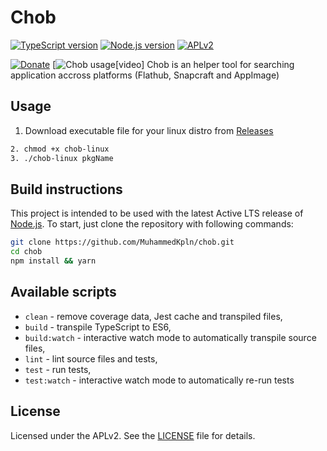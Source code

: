 # Chob

[![TypeScript version][ts-badge]][typescript-34]
[![Node.js version][nodejs-badge]][nodejs]
[![APLv2][license-badge]][LICENSE]

[![Donate][donate-badge]][donate]
[![Chob usage][usageVideo][video]
Chob is an helper tool for searching application accross platforms (Flathub, Snapcraft and AppImage)

## Usage

1. Download executable file for your linux distro from [Releases][release]

```sh
2. chmod +x chob-linux
3. ./chob-linux pkgName
```

## Build instructions

This project is intended to be used with the latest Active LTS release of [Node.js][nodejs]. To start, just clone the repository with following commands:

```sh
git clone https://github.com/MuhammedKpln/chob.git
cd chob
npm install && yarn
```
## Available scripts

+ `clean` - remove coverage data, Jest cache and transpiled files,
+ `build` - transpile TypeScript to ES6,
+ `build:watch` - interactive watch mode to automatically transpile source files,
+ `lint` - lint source files and tests,
+ `test` - run tests,
+ `test:watch` - interactive watch mode to automatically re-run tests


## License
Licensed under the APLv2. See the [LICENSE](https://github.com/jsynowiec/node-typescript-boilerplate/blob/master/LICENSE) file for details.

[ts-badge]: https://img.shields.io/badge/TypeScript-3.4-blue.svg
[nodejs-badge]: https://img.shields.io/badge/Node.js->=%2010.13-blue.svg
[nodejs]: https://nodejs.org/dist/latest-v10.x/docs/api/
[travis-badge]: https://travis-ci.org/jsynowiec/node-typescript-boilerplate.svg?branch=master
[typescript]: https://www.typescriptlang.org/
[typescript-34]: https://www.typescriptlang.org/docs/handbook/release-notes/typescript-3-4.html
[license-badge]: https://img.shields.io/badge/license-APLv2-blue.svg
[license]: https://github.com/MuhammedKpln/chob/blob/master/LICENSE

[donate-badge]: https://img.shields.io/badge/☕-buy%20me%20a%20coffee-46b798.svg
[donate]: https://www.buymeacoffee.com/muhammedkpln
[jest]: https://facebook.github.io/jest/
[tslint]: https://palantir.github.io/tslint/
[tslint-microsoft-contrib]: https://github.com/Microsoft/tslint-microsoft-contrib
[prettier]: https://prettier.io
[release]: https://github.com/MuhammedKpln/chob/releases
[usageVideo]: https://i.imgur.com/Qc6W0Ml.gif
